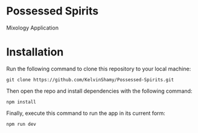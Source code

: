 # Possessed Spirits

Mixology Application 

# Installation

Run the following command to clone this repository to your local machine:

```
git clone https://github.com/KelvinShamy/Possessed-Spirits.git

```

Then open the repo and install dependencies with the following command:

```
npm install

```

Finally, execute this command to run the app in its current form:


```
npm run dev

```